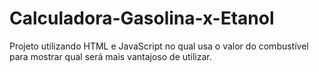 # Calculadora-Gasolina-x-Etanol
Projeto utilizando HTML e JavaScript no qual usa o valor do combustível para mostrar qual será mais vantajoso de utilizar.
